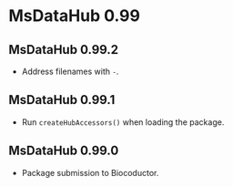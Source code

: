 # MsDataHub 0.99

## MsDataHub 0.99.2

- Address filenames with `-`.

## MsDataHub 0.99.1

- Run `createHubAccessors()` when loading the package.

## MsDataHub 0.99.0

- Package submission to Biocoductor.
